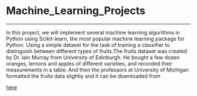 # Machine_Learning_Projects
<hr>
In this project, we will implement several machine learning algorithms in Python using Scikit-learn, the most popular machine learning package for Python. Using a simple dataset for the task of training a classifier to distinguish between different types of fruits.The fruits dataset was created by Dr. Iain Murray from University of Edinburgh. He bought a few dozen oranges, lemons and apples of different varieties, and recorded their measurements in a table. And then the professors at University of Michigan formatted the fruits data slightly and it can be downloaded from 

[here](https://github.com/susanli2016/Machine-Learning-with-Python/blob/master/fruit_data_with_colors.txt)



